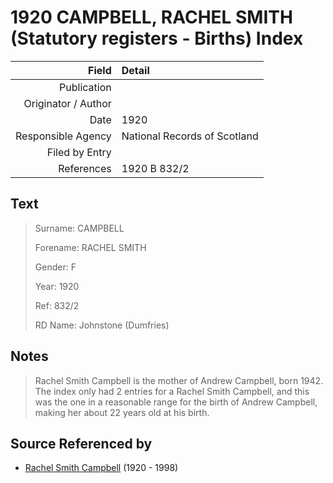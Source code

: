 ﻿---
layout: page
permalink: /sources/s86071302
---

# 1920 CAMPBELL, RACHEL SMITH (Statutory registers - Births) Index

Field | Detail
---:|:---
Publication | 
Originator / Author | 
Date | 1920
Responsible Agency | National Records of Scotland
Filed by Entry | 
References | 1920 B 832/2

## Text

> Surname: CAMPBELL
>
> Forename: RACHEL SMITH
>
> Gender: F
>
> Year: 1920
>
> Ref: 832/2
>
> RD Name: Johnstone (Dumfries)
>

## Notes

> Rachel Smith Campbell is the mother of Andrew Campbell, born 1942. The index only had 2 entries for a Rachel Smith Campbell, and this was the one in a reasonable range for the birth of Andrew Campbell, making her about 22 years old at his birth.
>


## Source Referenced by

* [Rachel Smith Campbell](../people/@i40394043@-rachel-smith-campbell-b1920-d1998.md) (1920 - 1998)
